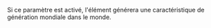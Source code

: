 Si ce paramètre est activé, l'élément générera une caractéristique de génération mondiale dans le monde.
